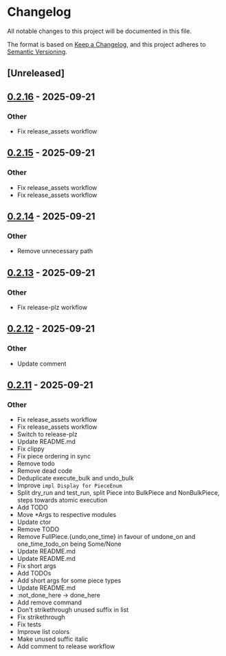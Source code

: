 # Changelog

All notable changes to this project will be documented in this file.

The format is based on [Keep a Changelog](https://keepachangelog.com/en/1.0.0/),
and this project adheres to [Semantic Versioning](https://semver.org/spec/v2.0.0.html).

## [Unreleased]

## [0.2.16](https://github.com/GideonBear/falconf/compare/v0.2.15...v0.2.16) - 2025-09-21

### Other

- Fix release_assets workflow

## [0.2.15](https://github.com/GideonBear/falconf/compare/v0.2.14...v0.2.15) - 2025-09-21

### Other

- Fix release_assets workflow
- Fix release_assets workflow

## [0.2.14](https://github.com/GideonBear/falconf/compare/v0.2.13...v0.2.14) - 2025-09-21

### Other

- Remove unnecessary path

## [0.2.13](https://github.com/GideonBear/falconf/compare/v0.2.12...v0.2.13) - 2025-09-21

### Other

- Fix release-plz workflow

## [0.2.12](https://github.com/GideonBear/falconf/compare/v0.2.11...v0.2.12) - 2025-09-21

### Other

- Update comment

## [0.2.11](https://github.com/GideonBear/falconf/compare/v0.2.10...v0.2.11) - 2025-09-21

### Other

- Fix release_assets workflow
- Fix release_assets workflow
- Switch to release-plz
- Update README.md
- Fix clippy
- Fix piece ordering in sync
- Remove todo
- Remove dead code
- Deduplicate execute_bulk and undo_bulk
- Improve `impl Display for PieceEnum`
- Split dry_run and test_run, split Piece into BulkPiece and NonBulkPiece, steps towards atomic execution
- Add TODO
- Move *Args to respective modules
- Update ctor
- Remove TODO
- Remove FullPiece.{undo,one_time} in favour of undone_on and one_time_todo_on being Some/None
- Update README.md
- Update README.md
- Fix short args
- Add TODOs
- Add short args for some piece types
- Update README.md
- :not_done_here -> done_here
- Add remove command
- Don't strikethrough unused suffix in list
- Fix strikethrough
- Fix tests
- Improve list colors
- Make unused suffic italic
- Add comment to release workflow
